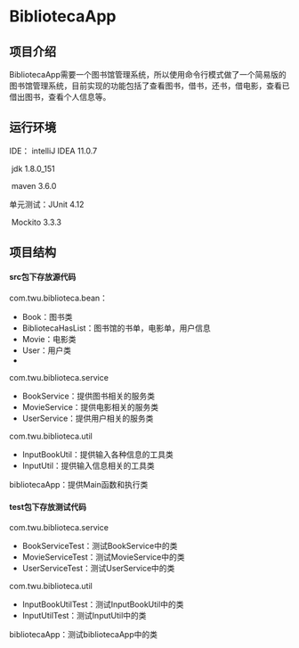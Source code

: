 # BibliotecaApp

## 项目介绍

BibliotecaApp需要一个图书馆管理系统，所以使用命令行模式做了一个简易版的图书馆管理系统，目前实现的功能包括了查看图书，借书，还书，借电影，查看已借出图书，查看个人信息等。

## 运行环境

IDE： intelliJ IDEA 11.0.7

​	   jdk 1.8.0_151

​	   maven 3.6.0

单元测试：JUnit 4.12

​		   Mockito 3.3.3

## 项目结构

#### src包下存放源代码

com.twu.biblioteca.bean：

- Book：图书类
- BibliotecaHasList：图书馆的书单，电影单，用户信息
- Movie：电影类
- User：用户类
- 

com.twu.biblioteca.service

- BookService：提供图书相关的服务类
- MovieService：提供电影相关的服务类
- UserService：提供用户相关的服务类

com.twu.biblioteca.util

- InputBookUtil：提供输入各种信息的工具类
- InputUtil：提供输入信息相关的工具类

bibliotecaApp：提供Main函数和执行类

#### test包下存放测试代码

com.twu.biblioteca.service

- BookServiceTest：测试BookService中的类
- MovieServiceTest：测试MovieService中的类
- UserServiceTest：测试UserService中的类

com.twu.biblioteca.util

- InputBookUtilTest：测试InputBookUtil中的类
- InputUtilTest：测试InputUtil中的类

bibliotecaApp：测试bibliotecaApp中的类

# 